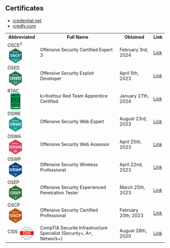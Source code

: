 ## Certificates

- [credential.net](https://www.credential.net/profile/thomasbwells/wallet)
- [credly.com](https://www.credly.com/users/thomas-b-wells/badges)


<table>
  <tr>
    <th>Abbreviated</th>
    <th>Full Name</th>
    <th>Obtained</th>
    <th>Link</th>
  </tr>
  <tr>
    <td>OSCE<sup>3</sup><img src="images/OSCE3.png" width="50" align="middle" /></td>
	<td>Offensive Security Certified Expert 3</td>
    <td>February 3rd, 2024</td>
    <td><a href="https://www.credential.net/6756d2f2-a1d2-4d2c-83f8-7cc842d39a69">Link</a></td>
  </tr>
  <tr>
    <td>OSED <img src="images/OSED.png" width="50" align="middle" /></td>
	<td>Offensive Security Exploit Developer</td>
    <td>April 5th, 2023</td>
    <td><a href="https://www.credential.net/ab8fcd09-7a09-4c14-a6b0-ab678d5cdb43">Link</a></td>
  </tr>
  <tr>
    <td>RTAC <img src="images/RTAC.png" width="50" align="middle" /></td>
	<td>k>fivefour Red Team Apprentice Certified</td>
    <td>January 27th, 2024</td>
    <td><a href="https://www.credly.com/badges/dd8ba6de-8f90-45fc-965f-04c6fedc8100">Link</a></td>
  </tr>
  <tr>
    <td>OSWE <img src="images/OSWE.png" width="50" align="middle" /></td>
	<td>Offensive Security Web Expert</td>
    <td>August 23rd, 2023</td>
    <td><a href="https://www.credential.net/b8151f21-cd6f-46b1-bbc1-a88fb6358e80">Link</a></td>
  </tr>
  <tr>
    <td>OSWA <img src="images/OSWA.png" width="50" align="middle" /></td>
	<td>Offensive Security Web Assessor</td>
    <td>April 25th, 2023</td>
    <td><a href="https://www.credential.net/37a3aa82-9dfc-4d9d-a143-c9afed9ca808">Link</a></td>
  </tr>
  <tr>
    <td>OSWP <img src="images/OSWP.png" width="50" align="middle" /></td>
	<td>Offensive Security Wireless Professional</td>
    <td>April 22nd, 2023</td>
    <td><a href="https://www.credential.net/5eba12a9-5830-4859-be04-6979d9db3ec1">Link</a></td>
  </tr>
  <tr>
    <td>OSEP <img src="images/OSEP.png" width="50" align="middle" /></td>
	<td>Offensive Security Experienced Penetration Tester</td>
    <td>March 25th, 2023</td>
    <td><a href="https://www.credential.net/2fc74f52-08f0-43cf-a4ab-1422c54c4331">Link</a></td>
  </tr>
  <tr>
    <td>OSCP <img src="images/OSCP.png" width="50" align="middle" /></td>
	<td>Offensive Security Certified Professional</td>
    <td>February 20th, 2023</td>
    <td><a href="https://www.credential.net/2ce23116-4238-41e3-b00a-f123f6c16af7">Link</a></td>
  </tr>
  <tr>
    <td>CSIS <img src="images/CSIS.png" width="50" align="middle" /></td>
	<td>CompTIA Securite Infrastructure Specialist (Security+, A+, Network+)</td>
    <td>August 28th, 2020</td>
    <td><a href="https://www.credly.com/badges/4daaa24d-9877-44d2-8ab8-cb09378f7814">Link</a></td>
  </tr>

</table>
